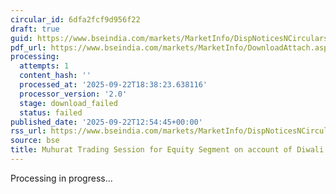 ```yaml
---
circular_id: 6dfa2fcf9d956f22
draft: true
guid: https://www.bseindia.com/markets/MarketInfo/DispNoticesNCirculars.aspx?Noticeid={F98CA4AB-2DFF-4E85-90A9-0EA420C501C9}&noticeno=20250922-21&dt=09/22/2025&icount=21&totcount=58&flag=0
pdf_url: https://www.bseindia.com/markets/MarketInfo/DownloadAttach.aspx?id=20250922-21&attachedId=
processing:
  attempts: 1
  content_hash: ''
  processed_at: '2025-09-22T18:38:23.638116'
  processor_version: '2.0'
  stage: download_failed
  status: failed
published_date: '2025-09-22T12:54:45+00:00'
rss_url: https://www.bseindia.com/markets/MarketInfo/DispNoticesNCirculars.aspx?Noticeid={F98CA4AB-2DFF-4E85-90A9-0EA420C501C9}&noticeno=20250922-21&dt=09/22/2025&icount=21&totcount=58&flag=0
source: bse
title: Muhurat Trading Session for Equity Segment on account of Diwali Laxmi Pujan
---
```


Processing in progress...